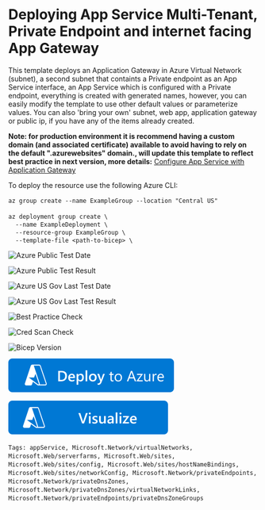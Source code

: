 # Deploying App Service Multi-Tenant, Private Endpoint and internet facing App Gateway

This template deploys an Application Gateway in Azure Virtual Network (subnet), a second subnet that containts a Private endpoint as an App Service interface, an App Service which is configured with a Private endpoint, everything is created with generated names, however, you can easily modify the template to use other default values or parameterize values. You can also 'bring your own' subnet, web app, application gateway or public ip, if you have any of the items already created.



**Note: for production environment it is recommend having a custom domain (and associated certificate) available to avoid having to rely on the default ".azurewebsites" domain., will update this template to reflect best practice in next version, more details:** [Configure App Service with Application Gateway](https://learn.microsoft.com/en-us/azure/application-gateway/configure-web-app?tabs=customdomain,azure-portal)


To deploy the resource use the following Azure CLI:

```
az group create --name ExampleGroup --location "Central US"

az deployment group create \
  --name ExampleDeployment \
  --resource-group ExampleGroup \
  --template-file <path-to-bicep> \
```


![Azure Public Test Date](https://azurequickstartsservice.blob.core.windows.net/badges/quickstarts/microsoft.web/webapp-windows-with-privateendpoint-applicationgateway/PublicLastTestDate.svg)

![Azure Public Test Result](https://azurequickstartsservice.blob.core.windows.net/badges/quickstarts/microsoft.web/webapp-windows-with-privateendpoint-applicationgateway/PublicDeployment.svg)

![Azure US Gov Last Test Date](https://azurequickstartsservice.blob.core.windows.net/badges/quickstarts/microsoft.web/webapp-windows-with-privateendpoint-applicationgateway/FairfaxLastTestDate.svg)

![Azure US Gov Last Test Result](https://azurequickstartsservice.blob.core.windows.net/badges/quickstarts/microsoft.web/webapp-windows-with-privateendpoint-applicationgateway/FairfaxDeployment.svg)

![Best Practice Check](https://azurequickstartsservice.blob.core.windows.net/badges/quickstarts/microsoft.web/webapp-windows-with-privateendpoint-applicationgateway/BestPracticeResult.svg)

![Cred Scan Check]( https://azurequickstartsservice.blob.core.windows.net/badges/quickstarts/microsoft.web/webapp-windows-with-privateendpoint-applicationgateway/CredScanResult.svg)

![Bicep Version](https://azurequickstartsservice.blob.core.windows.net/badges/quickstarts/microsoft.web/webapp-windows-with-privateendpoint-applicationgateway/BicepVersion.svg)

[![Deploy To Azure](https://raw.githubusercontent.com/Azure/azure-quickstart-templates/master/1-CONTRIBUTION-GUIDE/images/deploytoazure.svg?sanitize=true)](https://portal.azure.com/#create/Microsoft.Template/uri/https%3A%2F%2Fraw.githubusercontent.com%2FAzure%2Fazure-quickstart-templates%2Fmaster%2Fquickstarts%2Fmicrosoft.web%2Fwebapp-windows-with-privateendpoint-applicationgateway%2Fazuredeploy.json)

[![Visualize](https://raw.githubusercontent.com/Azure/azure-quickstart-templates/master/1-CONTRIBUTION-GUIDE/images/visualizebutton.svg?sanitize=true)](http://armviz.io/#/?load=https%3A%2F%2Fraw.githubusercontent.com%2FAzure%2Fazure-quickstart-templates%2Fmaster%2Fquickstarts%2Fmicrosoft.web%2Fwebapp-windows-with-privateendpoint-applicationgateway%2Fazuredeploy.json)



`Tags: appService, Microsoft.Network/virtualNetworks, Microsoft.Web/serverfarms, Microsoft.Web/sites, Microsoft.Web/sites/config, Microsoft.Web/sites/hostNameBindings, Microsoft.Web/sites/networkConfig, Microsoft.Network/privateEndpoints, Microsoft.Network/privateDnsZones, Microsoft.Network/privateDnsZones/virtualNetworkLinks, Microsoft.Network/privateEndpoints/privateDnsZoneGroups`